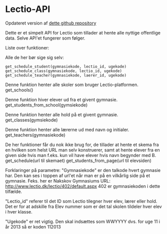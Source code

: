 # Lectio-API

Opdateret version af [dette github repository](https://github.com/HSPDev/lectio)

Dette er et simpelt API for Lectio som tillader at hente alle nyttige offentlige data.
Selve API'et fungerer som følger.

Liste over funktioner:

Alle de her bør sige sig selv:
```
get_schedule_student(gymnasiekode, lectio_id, ugekode)
get_schedule_class(gymnasiekode, lectio_id, ugekode)
get_schedule_teacher(gymnasiekode, laerer_id, ugekode)
```

Denne funktion henter alle skoler som bruger Lectio-platformen.
	get_schools()
  
Denne funktion hiver elever ud fra et givent gymnasie.
	get_students_from_school(gymsiekode)

Denne funktion henter alle hold på et givent gymnasie.
	get_classes(gymsiekode)

Denne funktion henter alle lærerne ud med navn og initialer.
	get_teachers(gymnasiekode)

De her funktioner får du nok ikke brug for, de tillader at hente et skema fra en hvilken som helst URL
man selv konstruerer, samt at hente elever fra en given side hvis man f.eks. kun vil have elever
hvis navn begynder med B.
	get_schedule(url til skemaet)
	get_students_from_page(url til elevsiden)


Forklaringer på parametre:
"Gymnasiekode" er den talkode hvert gymnasie har. Den kan ses i toppen af url'et når man er på en 
vilkårlig side på et gymnasie.
Feks. her er Nakskov Gymnasiums URL:
	http://www.lectio.dk/lectio/402/default.aspx
402 er gymnasiekoden i dette tilfælde.

"Lectio_id" referer til det ID som Lectio tilegner hver elev, lærer eller hold. Det er for at adskille fra Elev nummer som
er det tal skolen tildeler hver elev i hver klasse.

"Ugekode" er ret vigtig. Den skal indsættes som WWYYYY dvs. for uge 11 i år 2013 så er koden 112013
